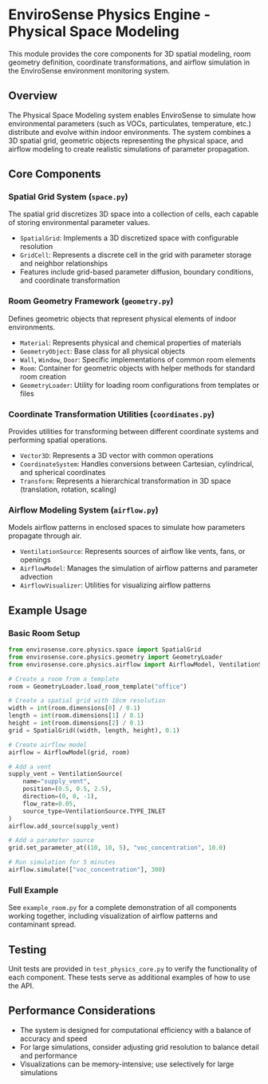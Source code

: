 # EnviroSense Physics Engine - Physical Space Modeling

This module provides the core components for 3D spatial modeling, room geometry definition, coordinate transformations, and airflow simulation in the EnviroSense environment monitoring system.

## Overview

The Physical Space Modeling system enables EnviroSense to simulate how environmental parameters (such as VOCs, particulates, temperature, etc.) distribute and evolve within indoor environments. The system combines a 3D spatial grid, geometric objects representing the physical space, and airflow modeling to create realistic simulations of parameter propagation.

## Core Components

### Spatial Grid System (`space.py`)

The spatial grid discretizes 3D space into a collection of cells, each capable of storing environmental parameter values.

- `SpatialGrid`: Implements a 3D discretized space with configurable resolution
- `GridCell`: Represents a discrete cell in the grid with parameter storage and neighbor relationships
- Features include grid-based parameter diffusion, boundary conditions, and coordinate transformation

### Room Geometry Framework (`geometry.py`)

Defines geometric objects that represent physical elements of indoor environments.

- `Material`: Represents physical and chemical properties of materials
- `GeometryObject`: Base class for all physical objects 
- `Wall`, `Window`, `Door`: Specific implementations of common room elements
- `Room`: Container for geometric objects with helper methods for standard room creation
- `GeometryLoader`: Utility for loading room configurations from templates or files

### Coordinate Transformation Utilities (`coordinates.py`)

Provides utilities for transforming between different coordinate systems and performing spatial operations.

- `Vector3D`: Represents a 3D vector with common operations
- `CoordinateSystem`: Handles conversions between Cartesian, cylindrical, and spherical coordinates
- `Transform`: Represents a hierarchical transformation in 3D space (translation, rotation, scaling)

### Airflow Modeling System (`airflow.py`)

Models airflow patterns in enclosed spaces to simulate how parameters propagate through air.

- `VentilationSource`: Represents sources of airflow like vents, fans, or openings
- `AirflowModel`: Manages the simulation of airflow patterns and parameter advection
- `AirflowVisualizer`: Utilities for visualizing airflow patterns

## Example Usage

### Basic Room Setup

```python
from envirosense.core.physics.space import SpatialGrid
from envirosense.core.physics.geometry import GeometryLoader
from envirosense.core.physics.airflow import AirflowModel, VentilationSource

# Create a room from a template
room = GeometryLoader.load_room_template("office")

# Create a spatial grid with 10cm resolution
width = int(room.dimensions[0] / 0.1)
length = int(room.dimensions[1] / 0.1)
height = int(room.dimensions[2] / 0.1)
grid = SpatialGrid((width, length, height), 0.1)

# Create airflow model
airflow = AirflowModel(grid, room)

# Add a vent
supply_vent = VentilationSource(
    name="supply_vent",
    position=(0.5, 0.5, 2.5),
    direction=(0, 0, -1),
    flow_rate=0.05,
    source_type=VentilationSource.TYPE_INLET
)
airflow.add_source(supply_vent)

# Add a parameter source
grid.set_parameter_at((10, 10, 5), "voc_concentration", 10.0)

# Run simulation for 5 minutes
airflow.simulate(["voc_concentration"], 300)
```

### Full Example

See `example_room.py` for a complete demonstration of all components working together, including visualization of airflow patterns and contaminant spread.

## Testing

Unit tests are provided in `test_physics_core.py` to verify the functionality of each component. These tests serve as additional examples of how to use the API.

## Performance Considerations

- The system is designed for computational efficiency with a balance of accuracy and speed
- For large simulations, consider adjusting grid resolution to balance detail and performance
- Visualizations can be memory-intensive; use selectively for large simulations
